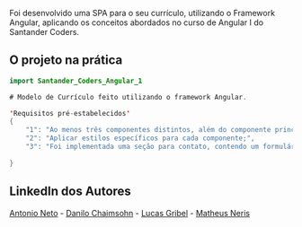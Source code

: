 Foi desenvolvido uma SPA para o seu currículo, utilizando o Framework Angular, aplicando os conceitos abordados no curso de Angular I do Santander Coders.


## O projeto na prática

```java
import Santander_Coders_Angular_1

# Modelo de Currículo feito utilizando o framework Angular.

'Requisitos pré-estabelecidos'
{
	"1": "Ao menos três componentes distintos, além do componente principal da aplicação",
	"2": "Aplicar estilos específicos para cada componente;",
	"3": "Foi implementada uma seção para contato, contendo um formulário. Todos os campos passam por uma validação."
	 
}
```

## LinkedIn dos Autores

[Antonio Neto](https://www.linkedin.com/in/aasneto/) -
[Danilo Chaimsohn](https://www.linkedin.com/in/danilo-chaimsohn-gon%C3%A7alves-b5446a14b/) -
[Lucas Gribel](https://www.linkedin.com/in/lucasgribeldosreis/) -
[Matheus Neris](https://www.linkedin.com/in/matheusneris/)
